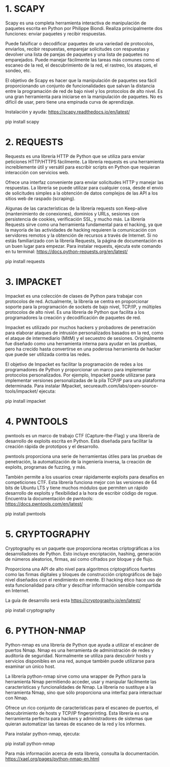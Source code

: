 # 1. SCAPY
Scapy es una completa herramienta interactiva de manipulación de paquetes escrita en Python por Philippe Biondi. Realiza principalmente dos funciones: enviar paquetes y recibir respuestas.

Puede falsificar o decodificar paquetes de una variedad de protocolos, enviarlos, recibir respuestas, emparejar solicitudes con respuestas y devolver una lista de parejas de paquetes y una lista de paquetes no emparejados. Puede manejar fácilmente las tareas más comunes como el escaneo de la red, el descubrimiento de la red, el rastreo, los ataques, el sondeo, etc.

El objetivo de Scapy es hacer que la manipulación de paquetes sea fácil proporcionando un conjunto de funcionalidades que salvan la distancia entre la programación de red de bajo nivel y los protocolos de alto nivel. Es una gran herramienta para iniciarse en la manipulación de paquetes. No es difícil de usar, pero tiene una empinada curva de aprendizaje.

Instalación y ayuda: https://scapy.readthedocs.io/en/latest/

pip install scapy


# 2. REQUESTS
Requests es una librería HTTP de Python que se utiliza para enviar peticiones HTTP/HTTPS fácilmente. La librería requests es una herramienta increíblemente útil y versátil para escribir scripts en Python que requieran interacción con servicios web.

Ofrece una interfaz conveniente para enviar solicitudes HTTP y manejar las respuestas. La librería se puede utilizar para cualquier cosa, desde el envío de solicitudes simples a la obtención de datos complejos de las API a los sitios web de raspado (scraping).

Algunas de las características de la librería requests son Keep-alive (mantenimiento de conexiones), dominios y URLs, sesiones con persistencia de cookies, verificación SSL, y mucho más.
La librería Requests sirve como una herramienta fundamental para el hacking, ya que la mayoría de las actividades de hacking requieren la comunicación con servidores remotos y la obtención de recursos a través de Internet. Si no estás familiarizado con la librería Requests, la página de documentación es un buen lugar para empezar. Para instalar requests, ejecuta este comando en tu terminal: https://docs.python-requests.org/en/latest/

pip install requests

# 3. IMPACKET
Impacket es una colección de clases de Python para trabajar con protocolos de red. Actualmente, la librería se centra en proporcionar soporte para la programación de sockets de bajo nivel, TCP/IP, y múltiples protocolos de alto nivel. Es una librería de Python que facilita a los programadores la creación y decodificación de paquetes de red.

Impacket es utilizado por muchos hackers y probadores de penetración para elaborar ataques de intrusión personalizados basados en la red, como el ataque de intermediario (MitM) y el secuestro de sesiones. Originalmente fue diseñado como una herramienta interna para ayudar en las pruebas, pero ha crecido hasta convertirse en una poderosa herramienta de hacker que puede ser utilizada contra las redes.

El objetivo de Impacket es facilitar la programación de redes a los programadores de Python y proporcionar un marco para implementar protocolos personalizados. Por ejemplo, Impacket puede utilizarse para implementar versiones personalizadas de la pila TCP/IP para una plataforma determinada. Para instalar IMpacket, secureauth.com/labs/open-source-tools/impacket/ ejecuta:

pip install impacket

# 4. PWNTOOLS
pwntools es un marco de trabajo CTF (Capture-the-Flag) y una librería de desarrollo de exploits escrita en Python. Está diseñada para facilitar la creación rápida de prototipos y el desarrollo.

pwntools proporciona una serie de herramientas útiles para las pruebas de penetración, la automatización de la ingeniería inversa, la creación de exploits, programas de fuzzing, y más.

También permite a los usuarios crear rápidamente exploits para desafíos en competiciones CTF. Esta librería funciona mejor con las versiones de 64 bits de Ubuntu LTS y tiene muchos módulos que permiten un rápido desarrollo de exploits y flexibilidad a la hora de escribir código de rogue.
Encuentra la documentación de pwntools: https://docs.pwntools.com/en/latest/

pip install pwntools

# 5. CRYPTOGRAPHY
Cryptography es un paquete que proporciona recetas criptográficas a los desarrolladores de Python. Esto incluye encriptación, hashing, generación de números aleatorios, firmas, así como cifrados por bloque y de flujo.

Proporciona una API de alto nivel para algoritmos criptográficos fuertes como las firmas digitales y bloques de construcción criptográficos de bajo nivel diseñados con el rendimiento en mente. El hacking ético hace uso de esta funcionalidad para cifrar y descifrar información sensible compartida en Internet.

La guía de desarrollo será esta https://cryptography.io/en/latest/

pip install cryptography

# 6. PYTHON-NMAP
Python-nmap es una librería de Python que ayuda a utilizar el escáner de puertos Nmap. Nmap es una herramienta de administración de redes y auditoría de seguridad. Normalmente se utiliza para descubrir hosts y servicios disponibles en una red, aunque también puede utilizarse para examinar un único host.

La librería python-nmap sirve como una wrapper de Python para la herramienta Nmap permitiendo acceder, usar y manipular fácilmente las características y funcionalidades de Nmap. La librería no sustituye a la herramienta Nmap, sino que sólo proporciona una interfaz para interactuar con Nmap.

Ofrece un rico conjunto de características para el escaneo de puertos, el descubrimiento de hosts y TCP/IP fingerprinting. Esta librería es una herramienta perfecta para hackers y administradores de sistemas que quieran automatizar las tareas de escaneo de la red y los informes.

Para instalar python-nmap, ejecuta:

pip install python-nmap

Para más información acerca de esta librería, consulta la documentación. https://xael.org/pages/python-nmap-en.html
